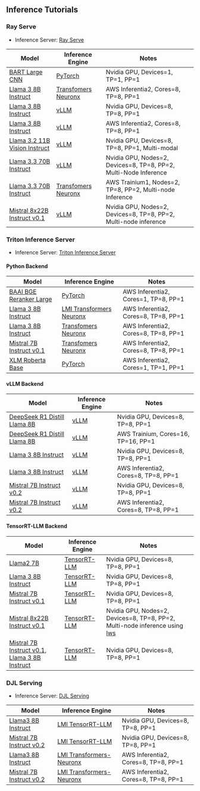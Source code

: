 ## Inference Tutorials

### Ray Serve

* Inference Server: [Ray Serve](https://docs.ray.io/en/latest/serve/index.html)

| Model      | Inference Engine | Notes |
| ----------- | ----------- | ------------ |
| [BART Large CNN](./rayserve/facebook-bart-large-cnn/README.md)    | [PyTorch](https://pytorch.org/)   | Nvidia GPU, Devices=1, TP=1, PP=1 |
| [Llama 3 8B Instruct](./rayserve/meta-llama3-8b-neuron/README.md)    | [Transfomers Neuronx](https://github.com/aws-neuron/transformers-neuronx)     | AWS Inferentia2, Cores=8, TP=8, PP=1 |
| [Llama 3 8B Instruct](./rayserve/meta-llama3-8b-vllm/README.md)    | [vLLM](https://github.com/vllm-project/vllm)    | Nvidia GPU, Devices=8, TP=8, PP=1 |
| [Llama 3 8B Instruct](./rayserve/meta-llama3-8b-vllm-neuron/README.md)    | [vLLM](https://github.com/vllm-project/vllm)    | AWS Inferentia2, Cores=8, TP=8, PP=1 |
| [Llama 3.2 11B Vision Instruct](./rayserve/meta-llama32-11b-vis-inst-vllm/README.md)    | [vLLM](https://github.com/vllm-project/vllm)    | Nvidia GPU, Devices=8, TP=8, PP=1, Multi-modal |
| [Llama 3.3 70B Instruct](./rayserve/meta-llama33-70b-instruct-vllm/README.md)    | [vLLM](https://github.com/vllm-project/vllm)    | Nvidia GPU, Nodes=2, Devices=8,  TP=8, PP=2, Multi-Node Inference |
| [Llama 3.3 70B Instruct](./rayserve/meta-llama33-70b-instruct-neuron/README.md)    | [Transfomers Neuronx](https://github.com/aws-neuron/transformers-neuronx)     | AWS Trainium1, Nodes=2, TP=8, PP=2, Multi-node Inference |
| [Mistral 8x22B Instruct v0.1](./rayserve/mistral-8x22b-instruct-v01-vllm/README.md)    | [vLLM](https://github.com/vllm-project/vllm)    | Nvidia GPU, Nodes=2, Devices=8, TP=8, PP=2, Multi-node inference |


### Triton Inference Server

* Inference Server: [Triton Inference Server](https://github.com/triton-inference-server/server)

#### Python Backend

| Model      | Inference Engine | Notes |
| ----------- | ----------- | ------------ |
| [BAAI BGE Reranker Large](./triton-inference-server/python_backend/baai-bge-reranker-large-neuron/README.md)    | [PyTorch](https://pytorch.org/)   | AWS Inferentia2, Cores=1, TP=8, PP=1 |
| [Llama 3 8B Instruct](./triton-inference-server/python_backend/llama3-8b-instruct-lmi-neuron/README.md)    |[LMI Transformers Neuronx](https://docs.djl.ai/master/docs/serving/serving/docs/lmi/user_guides/tnx_user_guide.html)   | AWS Inferentia2, Cores=8, TP=8, PP=1 |
| [Llama 3 8B Instruct](./triton-inference-server/python_backend/llama3-8b-instruct-neuron/README.md)    |[Transfomers Neuronx](https://github.com/aws-neuron/transformers-neuronx)   | AWS Inferentia2, Cores=8, TP=8, PP=1 |
| [Mistral 7B Instruct v0.1](./triton-inference-server/python_backend/mistral-7b-instruct-v01-neuron/README.md)    |[Transfomers Neuronx](https://github.com/aws-neuron/transformers-neuronx)   | AWS Inferentia2, Cores=8, TP=8, PP=1 |
| [XLM Roberta Base](./triton-inference-server/python_backend/xlm-roberta-base-neuron/README.md)    |[PyTorch](https://pytorch.org/)   | AWS Inferentia2, Cores=1, TP=1, PP=1 |


#### vLLM Backend

 Model      | Inference Engine | Notes |
| ----------- | ----------- | ------------ |
| [DeepSeek R1 Distill Llama 8B](./triton-inference-server/vllm_backend/deepseek-r1-distill-llama-8b/README.md)    |[vLLM](https://github.com/vllm-project/vllm)   | Nvidia GPU, Devices=8, TP=8, PP=1 |
| [DeepSeek R1 Distill Llama 8B](./triton-inference-server/vllm_backend/deepseek-r1-distill-llama-8b-neuron/README.md)    |[vLLM](https://github.com/vllm-project/vllm)   | AWS Trainium, Cores=16, TP=16, PP=1 |
| [Llama 3 8B Instruct](./triton-inference-server/vllm_backend/llama3-8b-instruct/README.md)    |[vLLM](https://github.com/vllm-project/vllm)   | Nvidia GPU, Devices=8, TP=8, PP=1 |
| [Llama 3 8B Instruct](./triton-inference-server/vllm_backend/llama3-8b-instruct-neuron/README.md)    |[vLLM](https://github.com/vllm-project/vllm)   | AWS Inferentia2, Cores=8, TP=8, PP=1 |
| [Mistral 7B Instruct v0.2](./triton-inference-server/vllm_backend/mistral-7b-instruct-v02/README.md)    |[vLLM](https://github.com/vllm-project/vllm)   | Nvidia GPU, Devices=8, TP=8, PP=1 |
| [Mistral 7B Instruct v0.2](./triton-inference-server/vllm_backend/mistral-7b-instruct-v02-neuron/README.md)    |[vLLM](https://github.com/vllm-project/vllm)   | AWS Inferentia2, Cores=8, TP=8, PP=1 |


#### TensorRT-LLM Backend

 Model      | Inference Engine | Notes |
| ----------- | ----------- | ------------ |
| [Llama2 7B](./triton-inference-server/tensorrtllm_backend/llama2-7b/README.md)    |[TensorRT-LLM](https://github.com/NVIDIA/TensorRT-LLM)   | Nvidia GPU, Devices=8, TP=8, PP=1 |
| [Llama 3 8B Instruct](./triton-inference-server/tensorrtllm_backend/llama3-8b-instruct/README.md)    |[TensorRT-LLM](https://github.com/NVIDIA/TensorRT-LLM)   | Nvidia GPU, Devices=8, TP=8, PP=1 |
| [Mistral 7B Instruct v0.1](./triton-inference-server/tensorrtllm_backend/mistral-7b-instruct-v01/README.md)    |[TensorRT-LLM](https://github.com/NVIDIA/TensorRT-LLM)   | Nvidia GPU, Devices=8, TP=8, PP=1 |
| [Mistral 8x22B Instruct v0.1](./triton-inference-server/tensorrtllm_backend/mistral-8x22b-instruct-v01/README.md)    |[TensorRT-LLM](https://github.com/NVIDIA/TensorRT-LLM)   | Nvidia GPU, Nodes=2, Devices=8, TP=8, PP=2, Multi-node inference using [lws](https://github.com/kubernetes-sigs/lws) |
| [Mistral 7B Instruct v0.1, Llama 3 8B Instruct](./triton-inference-server/tensorrtllm_backend/mistral-7b-instruct-v01_llama3-8b/README.md)    |[TensorRT-LLM](https://github.com/NVIDIA/TensorRT-LLM)   | Nvidia GPU, Devices=8, TP=8, PP=1 |


### DJL Serving

* Inference Server: [DJL Serving](https://github.com/deepjavalibrary/djl-serving)

| Model      | Inference Engine | Notes |
| ----------- | ----------- | ------------ |
| [Llama3 8B Instruct](./djl-serving/llama3-8b-instruct-trtllm/README.md)    | [LMI TensorRT-LLM](https://docs.djl.ai/master/docs/serving/serving/docs/lmi/user_guides/trt_llm_user_guide.html)    | Nvidia GPU, Devices=8, TP=8, PP=1 |
| [Mistral 7B Instruct v0.2](./djl-serving/mistral-7b-instruct-v0.2-trtllm/README.md)    | [LMI TensorRT-LLM](https://docs.djl.ai/master/docs/serving/serving/docs/lmi/user_guides/trt_llm_user_guide.html)    | Nvidia GPU, Devices=8, TP=8, PP=1 |
| [Llama3 8B Instruct](./djl-serving/llama3-8b-instruct-tnx/README.md)    | [LMI Transformers-Neuronx](https://docs.djl.ai/master/docs/serving/serving/docs/lmi/user_guides/tnx_user_guide.html)    | AWS Inferentia2, Cores=8, TP=8, PP=1 |
| [Mistral 7B Instruct v0.2](./djl-serving/mistral-7b-instruct-v0.2-tnx/README.md)    | [LMI Transformers-Neuronx](https://docs.djl.ai/master/docs/serving/serving/docs/lmi/user_guides/tnx_user_guide.html)    | AWS Inferentia2, Cores=8, TP=8, PP=1 |